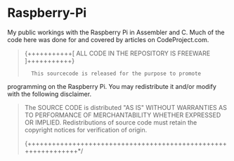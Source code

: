 # Raspberry-Pi
My public workings with the Raspberry Pi in Assembler and C. Much of the code here was done for and covered by articles on CodeProject.com.

>{+++++++++++[ ALL CODE IN THE REPOSITORY IS FREEWARE ]+++++++++++}
>                                                               
>       This sourcecode is released for the purpose to promote 
   programming on the Raspberry Pi. You may redistribute it and/or 
   modify with the following disclaimer.
>
>    The SOURCE CODE is distributed "AS IS" WITHOUT WARRANTIES
>   AS TO PERFORMANCE OF MERCHANTABILITY WHETHER EXPRESSED OR
>   IMPLIED. Redistributions of source code must retain the     
>   copyright notices for verification of origin.               	
>
>{++++++++++++++++++++++++++++++++++++++++++++++++++++++++++++++*/
